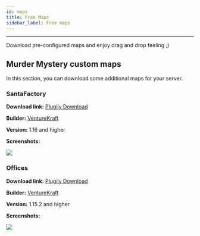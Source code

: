 ```yaml
---
id: maps
title: Free Maps
sidebar_label: Free maps
---
```

---
Download pre-configured maps and enjoy drag and drop feeling ;)

## Murder Mystery custom maps <a id="murder-mystery-custom-maps"></a>

In this section, you can download some additional maps for your server.

### SantaFactory <a id="santafactory"></a>

**Download link:** [Plugily Download](https://download.plugily.xyz/get.php?map=SantaFactory&type=mm)

**Builder:** [VentureKraft](https://discord.gg/zp9dxgutrR)

**Version:** 1.16 and higher

**Screenshots:**

![](https://cdn.discordapp.com/attachments/607914966951133195/783441775352086558/unknown.png)

### Offices <a id="offices"></a>

**Download link:** [Plugily Download](https://download.plugily.xyz/get.php?map=Offices&type=mm)

**Builder:** [VentureKraft](https://discord.gg/zp9dxgutrR)

**Version:** 1.15.2 and higher

**Screenshots:**

![](https://cdn.discordapp.com/attachments/607914966951133195/840709774655619092/04_Map_Picture.png)

